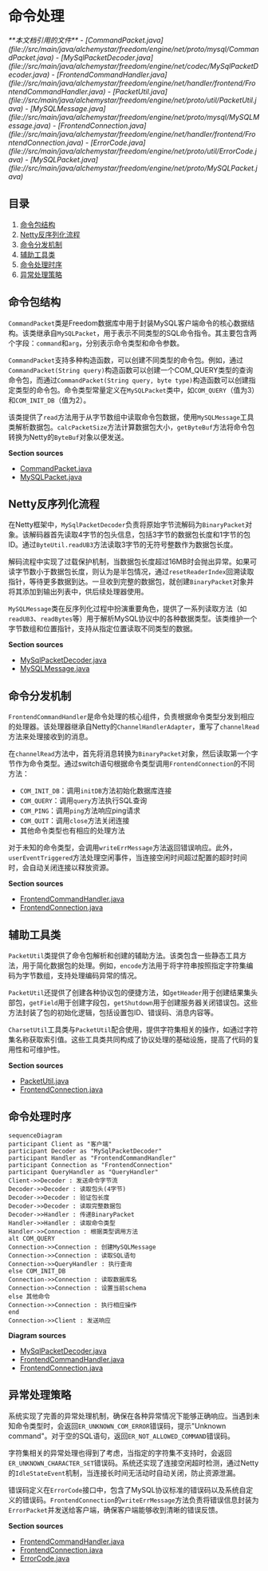 # 命令处理

<cite>
**本文档引用的文件**
- [CommandPacket.java](file://src/main/java/alchemystar/freedom/engine/net/proto/mysql/CommandPacket.java)
- [MySqlPacketDecoder.java](file://src/main/java/alchemystar/freedom/engine/net/codec/MySqlPacketDecoder.java)
- [FrontendCommandHandler.java](file://src/main/java/alchemystar/freedom/engine/net/handler/frontend/FrontendCommandHandler.java)
- [PacketUtil.java](file://src/main/java/alchemystar/freedom/engine/net/proto/util/PacketUtil.java)
- [MySQLMessage.java](file://src/main/java/alchemystar/freedom/engine/net/proto/mysql/MySQLMessage.java)
- [FrontendConnection.java](file://src/main/java/alchemystar/freedom/engine/net/handler/frontend/FrontendConnection.java)
- [ErrorCode.java](file://src/main/java/alchemystar/freedom/engine/net/proto/util/ErrorCode.java)
- [MySQLPacket.java](file://src/main/java/alchemystar/freedom/engine/net/proto/MySQLPacket.java)
</cite>

## 目录
1. [命令包结构](#命令包结构)
2. [Netty反序列化流程](#netty反序列化流程)
3. [命令分发机制](#命令分发机制)
4. [辅助工具类](#辅助工具类)
5. [命令处理时序](#命令处理时序)
6. [异常处理策略](#异常处理策略)

## 命令包结构

`CommandPacket`类是Freedom数据库中用于封装MySQL客户端命令的核心数据结构。该类继承自`MySQLPacket`，用于表示不同类型的SQL命令指令。其主要包含两个字段：`command`和`arg`，分别表示命令类型和命令参数。

`CommandPacket`支持多种构造函数，可以创建不同类型的命令包。例如，通过`CommandPacket(String query)`构造函数可以创建一个COM_QUERY类型的查询命令包，而通过`CommandPacket(String query, byte type)`构造函数可以创建指定类型的命令包。命令类型常量定义在`MySQLPacket`类中，如`COM_QUERY`（值为3）和`COM_INIT_DB`（值为2）。

该类提供了`read`方法用于从字节数组中读取命令包数据，使用`MySQLMessage`工具类解析数据包。`calcPacketSize`方法计算数据包大小，`getByteBuf`方法将命令包转换为Netty的`ByteBuf`对象以便发送。

**Section sources**
- [CommandPacket.java](file://src/main/java/alchemystar/freedom/engine/net/proto/mysql/CommandPacket.java#L14-L25)
- [MySQLPacket.java](file://src/main/java/alchemystar/freedom/engine/net/proto/MySQLPacket.java#L27-L32)

## Netty反序列化流程

在Netty框架中，`MySqlPacketDecoder`负责将原始字节流解码为`BinaryPacket`对象。该解码器首先读取4字节的包头信息，包括3字节的数据包长度和1字节的包ID。通过`ByteUtil.readUB3`方法读取3字节的无符号整数作为数据包长度。

解码流程中实现了过载保护机制，当数据包长度超过16MB时会抛出异常。如果可读字节数小于数据包长度，则认为是半包情况，通过`resetReaderIndex`回溯读取指针，等待更多数据到达。一旦收到完整的数据包，就创建`BinaryPacket`对象并将其添加到输出列表中，供后续处理器使用。

`MySQLMessage`类在反序列化过程中扮演重要角色，提供了一系列读取方法（如`readUB3`、`readBytes`等）用于解析MySQL协议中的各种数据类型。该类维护一个字节数组和位置指针，支持从指定位置读取不同类型的数据。

**Section sources**
- [MySqlPacketDecoder.java](file://src/main/java/alchemystar/freedom/engine/net/codec/MySqlPacketDecoder.java#L25-L63)
- [MySQLMessage.java](file://src/main/java/alchemystar/freedom/engine/net/proto/mysql/MySQLMessage.java#L50-L150)

## 命令分发机制

`FrontendCommandHandler`是命令处理的核心组件，负责根据命令类型分发到相应的处理器。该处理器继承自Netty的`ChannelHandlerAdapter`，重写了`channelRead`方法来处理接收到的消息。

在`channelRead`方法中，首先将消息转换为`BinaryPacket`对象，然后读取第一个字节作为命令类型。通过switch语句根据命令类型调用`FrontendConnection`的不同方法：
- `COM_INIT_DB`：调用`initDB`方法初始化数据库连接
- `COM_QUERY`：调用`query`方法执行SQL查询
- `COM_PING`：调用`ping`方法响应ping请求
- `COM_QUIT`：调用`close`方法关闭连接
- 其他命令类型也有相应的处理方法

对于未知的命令类型，会调用`writeErrMessage`方法返回错误响应。此外，`userEventTriggered`方法处理空闲事件，当连接空闲时间超过配置的超时时间时，会自动关闭连接以释放资源。

**Section sources**
- [FrontendCommandHandler.java](file://src/main/java/alchemystar/freedom/engine/net/handler/frontend/FrontendCommandHandler.java#L21-L88)
- [FrontendConnection.java](file://src/main/java/alchemystar/freedom/engine/net/handler/frontend/FrontendConnection.java#L50-L100)

## 辅助工具类

`PacketUtil`类提供了命令包解析和创建的辅助方法。该类包含一些静态工具方法，用于简化数据包的处理。例如，`encode`方法用于将字符串按照指定字符集编码为字节数组，支持处理编码异常的情况。

`PacketUtil`还提供了创建各种协议包的便捷方法，如`getHeader`用于创建结果集头部包，`getField`用于创建字段包，`getShutdown`用于创建服务器关闭错误包。这些方法封装了包的初始化逻辑，包括设置包ID、错误码、消息内容等。

`CharsetUtil`工具类与`PacketUtil`配合使用，提供字符集相关的操作，如通过字符集名称获取索引值。这些工具类共同构成了协议处理的基础设施，提高了代码的复用性和可维护性。

**Section sources**
- [PacketUtil.java](file://src/main/java/alchemystar/freedom/engine/net/proto/util/PacketUtil.java#L14-L68)
- [FrontendConnection.java](file://src/main/java/alchemystar/freedom/engine/net/handler/frontend/FrontendConnection.java#L200-L250)

## 命令处理时序

```mermaid
sequenceDiagram
participant Client as "客户端"
participant Decoder as "MySqlPacketDecoder"
participant Handler as "FrontendCommandHandler"
participant Connection as "FrontendConnection"
participant QueryHandler as "QueryHandler"
Client->>Decoder : 发送命令字节流
Decoder->>Decoder : 读取包头(4字节)
Decoder->>Decoder : 验证包长度
Decoder->>Decoder : 读取完整数据包
Decoder->>Handler : 传递BinaryPacket
Handler->>Handler : 读取命令类型
Handler->>Connection : 根据类型调用方法
alt COM_QUERY
Connection->>Connection : 创建MySQLMessage
Connection->>Connection : 读取SQL语句
Connection->>QueryHandler : 执行查询
else COM_INIT_DB
Connection->>Connection : 读取数据库名
Connection->>Connection : 设置当前schema
else 其他命令
Connection->>Connection : 执行相应操作
end
Connection->>Client : 发送响应
```

**Diagram sources**
- [MySqlPacketDecoder.java](file://src/main/java/alchemystar/freedom/engine/net/codec/MySqlPacketDecoder.java#L25-L63)
- [FrontendCommandHandler.java](file://src/main/java/alchemystar/freedom/engine/net/handler/frontend/FrontendCommandHandler.java#L21-L88)
- [FrontendConnection.java](file://src/main/java/alchemystar/freedom/engine/net/handler/frontend/FrontendConnection.java#L50-L150)

## 异常处理策略

系统实现了完善的异常处理机制，确保在各种异常情况下能够正确响应。当遇到未知命令类型时，会返回`ER_UNKNOWN_COM_ERROR`错误码，提示"Unknown command"。对于空的SQL语句，返回`ER_NOT_ALLOWED_COMMAND`错误码。

字符集相关的异常处理也得到了考虑，当指定的字符集不支持时，会返回`ER_UNKNOWN_CHARACTER_SET`错误码。系统还实现了连接空闲超时检测，通过Netty的`IdleStateEvent`机制，当连接长时间无活动时自动关闭，防止资源泄漏。

错误码定义在`ErrorCode`接口中，包含了MySQL协议标准的错误码以及系统自定义的错误码。`FrontendConnection`的`writeErrMessage`方法负责将错误信息封装为`ErrorPacket`并发送给客户端，确保客户端能够收到清晰的错误反馈。

**Section sources**
- [FrontendCommandHandler.java](file://src/main/java/alchemystar/freedom/engine/net/handler/frontend/FrontendCommandHandler.java#L75-L85)
- [FrontendConnection.java](file://src/main/java/alchemystar/freedom/engine/net/handler/frontend/FrontendConnection.java#L150-L200)
- [ErrorCode.java](file://src/main/java/alchemystar/freedom/engine/net/proto/util/ErrorCode.java#L100-L200)